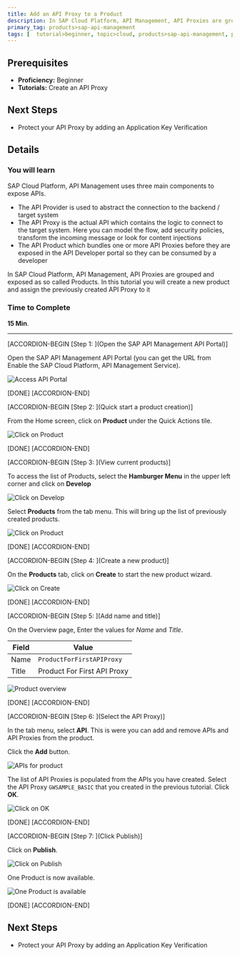 ```yaml
---
title: Add an API Proxy to a Product
description: In SAP Cloud Platform, API Management, API Proxies are grouped and exposed as so called Products. In this tutorial you will create a new product and assign the previously created API Proxy to it
primary_tag: products>sap-api-management
tags: [  tutorial>beginner, topic>cloud, products>sap-api-management, products>sap-cloud-platform ]
---
```

## Prerequisites  
- **Proficiency:** Beginner
- **Tutorials:** Create an API Proxy

## Next Steps
- Protect your API Proxy by adding an Application Key Verification


## Details
### You will learn  
SAP Cloud Platform, API Management uses three main components to expose APIs.
- The API Provider is used to abstract the connection to the backend / target system
- The API Proxy is the actual API which contains the logic to connect to the target system. Here you can model the flow, add security policies, transform the incoming message or look for content injections
- The API Product which bundles one or more API Proxies before they are exposed in the API Developer portal so they can be consumed by a developer

In SAP Cloud Platform, API Management, API Proxies are grouped and exposed as so called Products. In this tutorial you will create a new product and assign the previously created API Proxy to it

### Time to Complete
**15 Min**.

---


[ACCORDION-BEGIN [Step 1: ](Open the SAP API Management API Portal)]

Open the SAP API Management API Portal (you can get the URL from Enable the SAP Cloud Platform, API Management Service).

![Access API Portal](01-access_api_portal.png)

[DONE]
[ACCORDION-END]

[ACCORDION-BEGIN [Step 2: ](Quick start a product creation)]

From the Home screen,  click on **Product** under the Quick Actions tile.

![Click on Product](02-create_product.png)

[DONE]
[ACCORDION-END]

[ACCORDION-BEGIN [Step 3: ](View current products)]

To access the list of Products, select the **Hamburger Menu** in the upper left corner and click on **Develop**

![Click on Develop](03-manage.png)

Select **Products** from the tab menu. This will bring up the list of previously created products.

![Click on Product](04-manage-product.png)

[DONE]
[ACCORDION-END]

[ACCORDION-BEGIN [Step 4: ](Create a new product)]

On the **Products** tab, click on **Create** to start the new product wizard.

![Click on Create](05-ProductCreate.png)

[DONE]
[ACCORDION-END]

[ACCORDION-BEGIN [Step 5: ](Add name and title)]

On the Overview page, Enter the values for *Name* and *Title*.

**Field** | **Value**
---- | ----
Name |`ProductForFirstAPIProxy`
Title | Product For First API Proxy

![Product overview](05a.png)

[DONE]
[ACCORDION-END]

[ACCORDION-BEGIN [Step 6: ](Select the API Proxy)]

In the tab menu, select **API**. This is were you can add and remove APIs and API Proxies from the product.

Click the **Add** button.

![APIs for product](06-AddAPI.png)

The list of API Proxies is populated from the APIs you have created. Select the API Proxy `GWSAMPLE_BASIC` that you created in the previous tutorial. Click **OK**.

![Click on OK](07-SelectAPI-OK.png)

[DONE]
[ACCORDION-END]

[ACCORDION-BEGIN [Step 7: ](Click Publish)]

Click on **Publish**.

![Click on Publish](08-Publish.png)

One Product is now available.

![One Product is available](09-ProductPublished.png)

[DONE]
[ACCORDION-END]


## Next Steps
- Protect your API Proxy by adding an Application Key Verification
